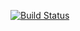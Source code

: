 [![Build Status](https://travis-ci.org/avli/bencoder.svg?branch=master)](https://travis-ci.org/avli/bencoder)